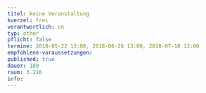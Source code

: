 ```yaml
---
titel: keine Veranstaltung 
kuerzel: frei
verantwortlich: cn
typ: other
pflicht: false
termine: 2018-05-22 13:00, 2018-06-26 13:00, 2018-07-10 13:00
empfohlene-voraussetzungen: 
published: true
dauer: 180
raum: 3.216
info: 
---
```

